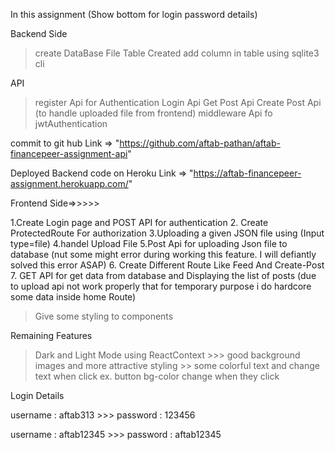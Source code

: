 In this assignment (Show bottom for login password details)

Backend Side

> create DataBase File Table Created add column in table using sqlite3 cli

API

> register Api for Authentication Login Api Get Post Api Create Post Api (to handle uploaded file from frontend) middleware Api fo jwtAuthentication

commit to git hub Link => "https://github.com/aftab-pathan/aftab-financepeer-assignment-api"

Deployed Backend code on Heroku Link => "https://aftab-financepeer-assignment.herokuapp.com/"

Frontend Side=>>>>>

1.Create Login page and POST API for authentication 2. Create ProtectedRoute For authorization 3.Uploading a given JSON file using (Input type=file) 4.handel Upload File 5.Post Api for uploading Json file to database (nut some might error during working this feature. I will defiantly solved this error ASAP) 6. Create Different Route Like Feed And Create-Post 7. GET API for get data from database and Displaying the list of posts (due to upload api not work properly that for temporary purpose i do hardcore some data inside home Route)

> Give some styling to components

Remaining Features

> Dark and Light Mode using ReactContext >>> good background images and more attractive styling >> some colorful text and change text when click ex. button bg-color change when they click

Login Details

username : aftab313 >>> password : 123456

username : aftab12345 >>> password : aftab12345
